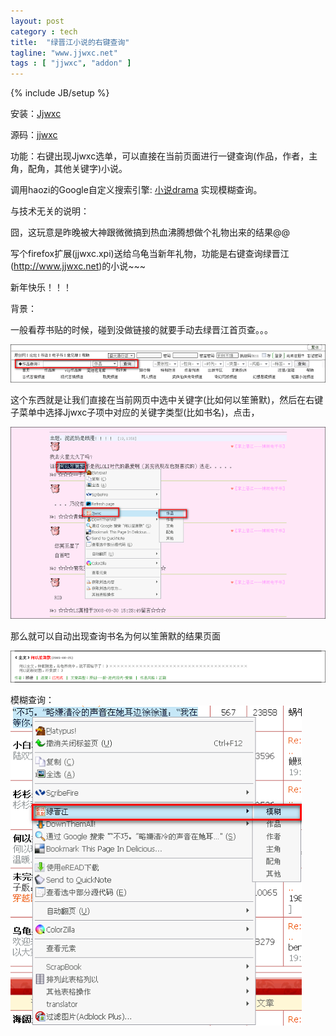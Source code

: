 ```yaml
---
layout: post
category : tech
title:  "绿晋江小说的右键查询"
tagline: "www.jjwxc.net"
tags : [ "jjwxc", "addon" ] 
---
```

{% include JB/setup %}

安装：[Jjwxc](https://addons.mozilla.org/zh-CN/firefox/addon/10210/)

源码：[jjwxc](https://github.com/abbypan/jjwxc)

功能：右键出现Jjwxc选单，可以直接在当前页面进行一键查询(作品，作者，主角，配角，其他关键字)小说。

调用haozi的Google自定义搜索引擎: [小说drama](http://www.google.com/coop/cse?cx=002715881505881904928:lxsfdlsvzng) 实现模糊查询。

与技术无关的说明：

囧，这玩意是昨晚被大神跟微微搞到热血沸腾想做个礼物出来的结果@@

写个firefox扩展(jjwxc.xpi)送给乌龟当新年礼物，功能是右键查询绿晋江(http://www.jjwxc.net)的小说~~~

新年快乐！！！


背景：

一般看荐书贴的时候，碰到没做链接的就要手动去绿晋江首页查。。。

![2008-12-29_225136](/assets/posts/ljj_query_1.png)

这个东西就是让我们直接在当前网页中选中关键字(比如何以笙箫默)，然后在右键子菜单中选择Jjwxc子项中对应的关键字类型(比如书名)，点击，

![2008-12-29_223540](/assets/posts/ljj_query_2.png)

那么就可以自动出现查询书名为何以笙箫默的结果页面

![2008-12-29_225815](/assets/posts/ljj_query_3.png)

模糊查询：
![2008-12-29_225815](/assets/posts/ljj_query_4.png)
